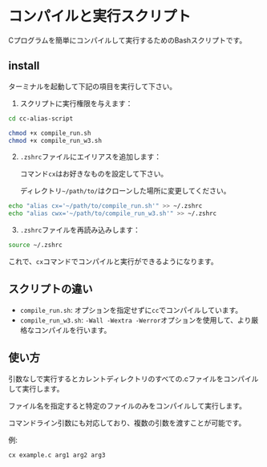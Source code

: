 # コンパイルと実行スクリプト

Cプログラムを簡単にコンパイルして実行するためのBashスクリプトです。

## install
ターミナルを起動して下記の項目を実行して下さい。

1. スクリプトに実行権限を与えます：
```bash
cd cc-alias-script

chmod +x compile_run.sh
chmod +x compile_run_w3.sh
```

2. `.zshrc`ファイルにエイリアスを追加します：

   コマンド`cx`はお好きなものを設定して下さい。

   ディレクトリ`~/path/to/`はクローンした場所に変更してください。
```bash
echo "alias cx='~/path/to/compile_run.sh'" >> ~/.zshrc
echo "alias cwx='~/path/to/compile_run_w3.sh'" >> ~/.zshrc
```

3. `.zshrc`ファイルを再読み込みします：
```bash
source ~/.zshrc
```
これで、`cx`コマンドでコンパイルと実行ができるようになります。

## スクリプトの違い

- `compile_run.sh`: オプションを指定せずに`cc`でコンパイルしています。
- `compile_run_w3.sh`: `-Wall -Wextra -Werror`オプションを使用して、より厳格なコンパイルを行います。

## 使い方
引数なしで実行するとカレントディレクトリのすべての.cファイルをコンパイルして実行します。

ファイル名を指定すると特定のファイルのみをコンパイルして実行します。

コマンドライン引数にも対応しており、複数の引数を渡すことが可能です。

例:
```sh
cx example.c arg1 arg2 arg3
```
